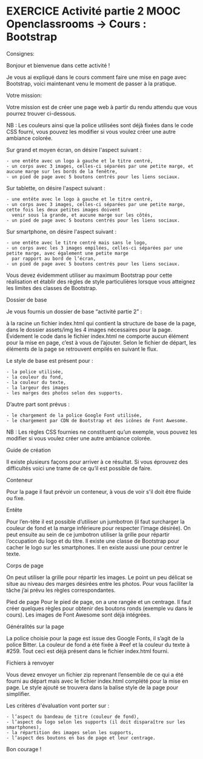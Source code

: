 # EXERCICE Activité partie 2 MOOC Openclassrooms -> Cours : Bootstrap

Consignes:

Bonjour et bienvenue dans cette activité !

Je vous ai expliqué dans le cours comment faire une mise en page avec Bootstrap, voici maintenant venu le moment de passer à la pratique.

 
Votre mission:

Votre mission est de créer une page web à partir du rendu attendu que vous pourrez trouver ci-dessous.

NB : Les couleurs ainsi que la police utilisées sont déjà fixées dans le code CSS fourni, vous pouvez les modifier si vous voulez créer une autre ambiance colorée.

Sur grand et moyen écran, on désire l'aspect suivant :

    - une entête avec un logo à gauche et le titre centré,
    - un corps avec 3 images, celles-ci séparées par une petite marge, et aucune marge sur les bords de la fenêtre,
    - un pied de page avec 5 boutons centrés pour les liens sociaux.
 

Sur tablette, on désire l'aspect suivant :

    - une entête avec le logo à gauche et le titre centré,
    - un corps avec 3 images, celles-ci séparées par une petite marge, cette fois les deux petites images doivent 
      venir sous la grande, et aucune marge sur les côtés,
    - un pied de page avec 5 boutons centrés pour les liens sociaux.
 

Sur smartphone, on désire l'aspect suivant :

    - une entête avec le titre centré mais sans le logo,
    - un corps avec les 3 images empilées, celles-ci séparées par une petite marge, avec également une petite marge 
      par rapport au bord de l’écran,
    - un pied de page avec 5 boutons centrés pour les liens sociaux.


Vous devez évidemment utiliser au maximum Bootstrap pour cette réalisation et établir des règles de style particulières lorsque vous atteignez les limites des classes de Bootstrap.


Dossier de base

Je vous fournis un dossier de base “activité partie 2” :

à la racine un fichier index.html qui contient la structure de base de la page,
dans le dossier assets/img les 4 images nécessaires pour la page.
Évidement le code dans le fichier index.html ne comporte aucun élément pour la mise en page, c’est à vous de l’ajouter. Selon le fichier de départ, les éléments de la page se retrouvent empilés en suivant le flux.

Le style de base est présent pour :

    - la police utilisée,
    - la couleur du fond,
    - la couleur du texte,
    - la largeur des images
    - les marges des photos selon des supports.

D’autre part sont prévus :

    - le chargement de la police Google Font utilisée,
    - le chargement par CDN de Bootstrap et des icônes de Font Awesome.

NB : Les règles CSS fournies ne constituent qu’un exemple, vous pouvez les modifier si vous voulez créer une autre ambiance colorée.


Guide de création

Il existe plusieurs façons pour arriver à ce résultat. Si vous éprouvez des difficultés voici une trame de ce qu’il est possible de faire.


Conteneur

Pour la page il faut prévoir un conteneur, à vous de voir s'il doit être fluide ou fixe.


Entête

Pour l’en-tête il est possible d’utiliser un jumbotron (il faut surcharger la couleur de fond et la marge inférieure pour respecter l’image désirée). On peut 
ensuite au sein de ce jumbotron utiliser la grille pour répartir l’occupation du logo et du titre. Il existe une classe de Bootstrap pour cacher le logo sur les 
smartphones. Il en existe aussi une pour centrer le texte.


Corps de page 

On peut utiliser la grille pour répartir les images. Le point un peu délicat se situe au niveau des marges désirées entre les photos. Pour vous faciliter la tâche 
j’ai prévu les règles correspondantes.


Pied de page
Pour le pied de page, on a une rangée et un centrage. Il faut créer quelques règles pour obtenir des boutons ronds (exemple vu dans le cours). Les images de Font 
Awesome sont déjà intégrées.


Généralités sur la page 

La police choisie pour la page est issue des Google Fonts, il s’agit de la police Bitter. La couleur de fond a été fixée à #eef et la couleur du texte à #259. Tout 
ceci est déjà présent dans le fichier index.html fourni.

 

Fichiers à renvoyer

Vous devez envoyer un fichier zip reprenant l’ensemble de ce qui a été fourni au départ mais avec le fichier index.html complété pour la mise en page. Le style 
ajouté se trouvera dans la balise style de la page pour simplifier.

Les critères d'évaluation vont porter sur :

    - l’aspect du bandeau de titre (couleur de fond),
    - l’aspect du logo selon les supports (il doit disparaître sur les smartphones),
    - la répartition des images selon les supports,
    - l’aspect des boutons en bas de page et leur centrage.

Bon courage !